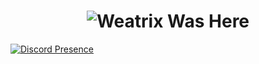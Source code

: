<h1 align="center"> </🌼Weatrix>  
 <img href="[https://discord.com/users/1003950576800899083" src="https://readme-typing-svg.herokuapp.com?font=IBM+Plex+Serif&pause=1000&color=376074&background=69FF2000&center=true&vCenter=true&width=435&lines=For+%F0%9F%93%A9+Support+And+%F0%9F%93%9E+Communication;Contact+%F0%9F%91%A8%E2%80%8D%F0%9F%92%BB+Be%C5%9F%230005" alt="Weatrix Was Here" />
</h1>


[![Discord Presence](https://lanyard-profile-readme.vercel.app/api/1003950576800899083?hideDiscrim=true)](https://discord.com/users/1003950576800899083)
